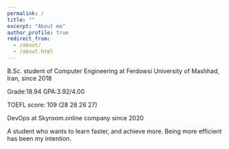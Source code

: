 ```yaml
---
permalink: /
title: ""
excerpt: "About me"
author_profile: true
redirect_from: 
  - /about/
  - /about.html
---
```

B.Sc. student of Computer Engineering at Ferdowsi University of Mashhad, Iran, since 2018 

  Grade:18.94 GPA:3.92/4.00
  
  TOEFL score: 109 (28 28 26 27)

DevOps at Skyroom.online company since 2020


A student who wants to learn faster, and achieve more. Being more efficient has been my intention.


<!-- ![Editing a markdown file for a talk](/images/sci_tech.png) -->
